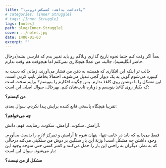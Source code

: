 ```yaml
---
title: "یادداشت بداهه: کشمکش درونی۱"
# categories: [Inner Struggle]
# tags: [Inner Struggle]
tags: [notes]
path: blog/Inner-Struggle1
cover: ../notes.jpg
date: 1400-01-03
excerpt: ""
---
```


بعداً اگر وقت کنم حتما نحوه تاریخ گذاری وبلاگم رو باید تغییر بدم که فارسی بشه(درحال حاضر انگلیسیه). جالبه، من عملا هیچکاری نمی‌کنم اما هیچوقت هم وقت ندارم.

جالب تر اینکه این  افکاری که همیشه به ذهن من فشار می‌آورند، زمانی که دست به کیبورد می‌شوم گویی به یک دیوار گچی تبدیل می‌شوند. احتمالا بخاطر تایپ کردن است. این مشکل را با نوشتن روی کاغذ ندارم. پس چگونه افکارم را بنویسم؟ برایم سخت است که یکبار روی کاغذ بنویسم و دوباره تایپ‌شان کنم. بهرحال، سوال اصلی این است:

**من کیستم؟**

تقریبا هیچگاه پاسخی قانع کننده برایش پیدا نکردم. سوال بعدی:

**چه می‌خواهم؟**
  
آرامش. سکوت. آرامش. سکوت. رضایت. فهم. دانش.

فقط می‌دانم که باید در جایی-تنها- پنهان شوم تا آرامش و تمرکز لازم را بدست بی‌آورم. وجود داشتن چه مشکل است! وزنهٔ این بار سنگین بر دوش من سنگینی می‌کند درحالی که به نظر، دیگران به راحتی این بار را حمل می‌کنند و کمتر کسی حتی متوجه وجود این بار می‌شود. سوال این است:

**مشکل از من نیست؟**


